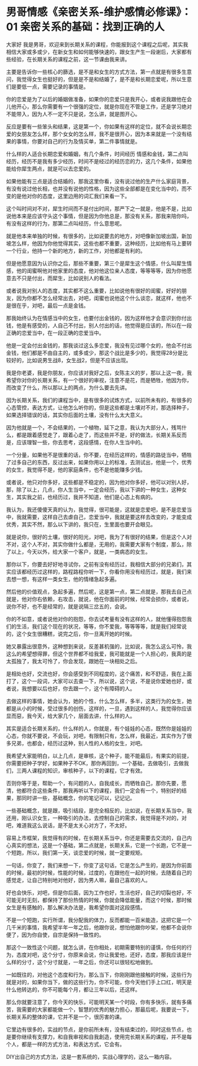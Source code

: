 # 男哥情感《亲密关系-维护感情必修课》：01 亲密关系的基础：找到正确的人

大家好 我是男哥，欢迎来到长期关系的课程，你能报到这个课程之后呢，其实我相信大家或多或少，在新女生和如何能够快速的，跟女生产生一段谢后，大家都有些经验，在长期关系的课程之前，这一节课由我来讲。

主要是告诉你一些核心的篩选，是不是和女生的方式方法，第一点就是有很多生意问，我觉得女生也挺好的，但是是不是和结婚了，是不是和长期恋爱呢，所以生意们是要低一点，需要记录的事情是。

你的恋爱是为了以后的婚姻做准备，如果你的恋爱只是我开心，或者说我跟他在会儿他开心，那么你需要有一个很强的定位，就是你现在不管是工作，还是学习绝对不能带入，因为人不一定不只是说，怎么讲，就是图开心。

反应是要有一些笨头和结果，这是第一个，你如果有这样的定位，就不会说长期恋爱的女朋友怎么样，那个女女的怎么样，我不是很开心，因为本来就是一个没有结果的事情，你要对自己的行为及情买单，第二件事情就是。

什么样的人适合长期恋爱和婚姻，有几个条件，时间经历 情感和金钱，第二点叫经历，经历不是我有多少经历，时间不是经过的经历恋的力，这几个条件，如果他能给你犀生两点，就是可以去恋爱的。

如果他能有三点是适合结婚的，那我这里你看，没有说过他的生产什么家庭背景，有没有说过他长相，也并没有说他的性格，因为这些全部都是在变化当中的，而不变的是他对你的态度，这里边用的词汇我们来看一下。

这个叫时间对不对，犀生时间而不是付出时间，那严下之一就是，他是不是，比如说他本来是应该守头这个事情，但是因为你他总是，那没有关系，那我来陪你吗，有没有这样的行为，那第二点叫经历，什么意思呢。

就是他本来单独的时候，有很多的，比如说要去的地方，对吧像新加坡出国，新加坡怎么样，他因为你他觉得其实，这些也都不重要，这种经历，比如他有马上要转一个行业，他持一个新的地方，新的工作，对他都是有利的。

但是他愿意因为认识你之后，那些不重要，第三个是犀生这个情感，什么叫犀生情感，他的闺蜜啊他对他家里的态度，他对他这位亲人态度，等等等等，因为你他愿意去不只是付出，而犀生，比如说别人的看法。

或者说我对别人的态度，其实都不这么重要，比如说他有很好的闺蜜，好好的朋友，因为你都不怎么经常出去，对吧，闺蜜也说他这个什么谈恋，就这样，他也不是很在乎，对吧，最后一点是金钱。

那我始终认为在情感当中的女生，也要付出金钱的，因为这样他才会意识到你付出钱，他是有感受的，人自己不付出，别人付出的话，他觉得是应该的，所以在一段正确的恋爱当中，在一段正确的恋爱当中。

他是一定会付出金钱的，那我谈过这么多恋爱，我没有见过哪个女的，他会不付出金钱，他们都是不由自主的，或多或少，那这个战比是多少的，我觉得28分是比较好的，比如说男生战8，女生战2，但是不应该出现。

我是你老婆，我是你朋友，你应该对我好之后，女陈主义的岁，那以上这一夜，我希望你对你的长期关系，有一个很好的审视，注意不是花，而是牺牲，他因为你，而改变了什么，所以那以上的两点，为什么要去先讲。

因为长期关系，我们的课程当中，是有很多的试炼方式，以前所未有的，有很多的心态管控，表达方式，让他怎么听你的，但是这些都是土壤对不对，那选择种子，如果选择错误的话，其实你后面的土壤，没有什么太大意义。

因为他就是一个，不会结果的，一个植物，延下之意，我认为大部分人，残骂什么，都是跟着感觉走了，跟着心走了，而这些并不是，好的做法，长期关系反而是，应该理智一些，你去思考，这段感情，在你人生当中的。

一个分量，如果他不是很重的话，你不要，在经历这样的，情感的路徒当中，牺牲了过多自己的东西，反过出来，如果你用以上的标准，去测试出，他是一个，优秀的女生，我觉得不是，他的家庭条件，也不是他能赚多少钱。

或者说，他只对你多好，这些都是不稳定的，因为他对你多好，他可以对别人好，那，除了以上，几点，你人生当中，一定会经历，我以下讲的一种女生，这种女生，其实我之前，也经历过，我并不知道，他们是心态上有病的。

我认为，我还傻傻天真的认为，我觉得，很可能是，这就是恋爱吧，是不是恋爱当中，我就需要，这样自己去虐自己，恋爱当中，我就是要这样去改变的，才能变成优秀，其实不然，那么以下讲的，我只在，生里面也要开会眼见。

就是说你，很好的土壤，很好的阳光，对吧，我为了有很好的结果，但是这个人对不对，这个人不对，其实你做什么都是，无用的，我需要大家有个制度，那么，除了以上，今天以外，给大家一个客户，就是，一类病态的女生。

那你以下，你要去好好地寻试你，之前有没有经历过，我相信大部分的兄弟们，其实应该都经历过这样的，路程路程你听一下，你看你用没有经历过，就是，我们来去想一想，有这样一类女生，他的情绪急起多遍。

然后他的价值观点，急起多遍，然后呢，这是第一点，第二点就是，那我去自己点就是，他对你右依赖，右攻击，就说，他在你面前的时候，经常会损你，或者说，说你不好，也不是经常的，就是说隔三岔五的，会说。

你的不如意，或者说他对你的抱怨，你去试考量有没有这样的人，就他懂得抱怨我们的生活，我们这个现在的状况，等等，你不爱我，等等等等，就是我们经常说的，这个女生很糟糕，说完之后，你一旦离开她的时候。

她又暴露出很意外，这种想到来说，反差甚机强的，比如说，我怎么这么可怜，我这么的希望想得罪，但这个世界都不给我爱，我可能就是一个人担心的，我真的是太孤独了，我太可怜了，你会发现，跟她在一块相处之后。

是相处也好，交流也好，你会感受到不同程度的，这个痛苦，和不舒适，我在上面打了，这个一段词，大家可以去查一下，所以说，这个说，不是说你爱她也好，或者说，我想要以后也好，你去跟一个，这个有障碍的人。

去做这样的事情，她会认为，她的个性，什么怎么样，多半，这类行为的女生，她都是从小的时候，受过很多的创伤，这样的，一旦，遇到这样的人，我觉得你应该显而惡，我今天，给大家几个，层面去讲，什么样的人。

其实是适合长期关系的，什么样的人，你就是，有个娃娃的心态，既然你是娃娃的心态，你就不要说，不会玩，对吧，有限制只有，怎么样，我最近，其实作为了很多兄弟，也都会，经历过这种，别人性的人格的女生，对吧。

我希望大家能明白，以上几点，是审核，这个种子，能不能最后，有果实的前提，你需要把种子学好，如果种子不OK，那你再回到，一个基础，去做吸引，去做我们，三两人课程的知识，审核种子，以下的课程，它才有效。

否则你等于是，帮助一个，有问题的人，自我成长，而牺牲自己，那你先要，愿清，他都符合这些条件，那我再听以下的课程，我们一定会有一个，特别好的结果，那同时讲一些，基础概念，你的笔记可以，记记记。

一些基础概念，就是跟，吸引结段，是完全相反的，比如说，在长期关系当中，我还用，刚认识女生，一种吸引的办法，去控制自己的需求，我觉得是不对的，对吧，难道我这么说话，是不是太关心对方了，不太好。

容易上市框架，我觉得有的时候，在长期关系当中，你还是需要去交流的，自己内心真实的想法，这是一个基础，第二点就是，长期关系，它是一个长跑，它不是一个短跑，所以，我们第一天，谈恋爱的时候，就一定要规矩。

一句话，你变了，我们来想一下，你变了这句话，它是怎么产生的，是因为你前面的时候，最初的时候，性能的时候，过度的，在跟他在一起的时候，去随着自己的感觉走，让自己特别地对他好，因为男人嘛，最自己喜欢的人。

好也会快乐，对吧，但是你后面，因为工作也好，生活也好，自己的切裂也好，不可能无时无刻，都保持了那份热情的时候，你就会降低能量，而这个时候，那时候女生是有感触的，那么解决办法是，我希望你面对这段感情。

不是一个短跑，实行所谓，我分配我的体力，反而都能一百米能造，这把它是一个几千米的事情，我希望半年一年之后，他跟你说，想怕他跟你吵架，他都不会说你便了，因为你自使，自宗是保持一致性的。

那这个一致性这个问题，就怎么讲，在你相处，初期需要特别的谨慎，你任何的行为，态度对吧，这个分寸，你原来会说，你让我爱他，还好，态度，那我应该是什么样的分寸，这个分寸就是，一年之后，你还可以很轻松地做到。

一如既往的，对他这个态度和行为，那么当下，你刚刚跟他接触的时候，这些行为就是对的，如果你当下，做的这些行为，你不可能，你今天他们手上口红，明天是什么他转达的，你不可能每个月，都让三年以后，还这样。

那么你就要注意了，你今天的快乐，可能明天某一个时段，你有多快乐，就有多痛苦，我需要的大家都能做一个，智慧的优秀的魅力担心，那最后呢，我要说一下，长期关系的整体的课，它并不是一个，很厉害的课。

它里边有很多的，实战的节点，是你前所未有，没有结束过的，同时这些节点，也是要你继续有支撑力，和自我审视和自我創造，使用完长期关系的课程，并不是每个人，都是一样的方式方法，和表达方式，它会有。

DIY出自己的方式方法，这是一套系统的，实战心理学的，这么一箱内容。